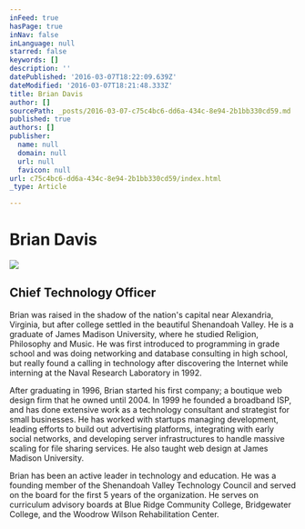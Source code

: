 ```yaml
---
inFeed: true
hasPage: true
inNav: false
inLanguage: null
starred: false
keywords: []
description: ''
datePublished: '2016-03-07T18:22:09.639Z'
dateModified: '2016-03-07T18:21:48.333Z'
title: Brian Davis
author: []
sourcePath: _posts/2016-03-07-c75c4bc6-dd6a-434c-8e94-2b1bb330cd59.md
published: true
authors: []
publisher:
  name: null
  domain: null
  url: null
  favicon: null
url: c75c4bc6-dd6a-434c-8e94-2b1bb330cd59/index.html
_type: Article

---
```

# Brian Davis
![](https://the-grid-user-content.s3-us-west-2.amazonaws.com/e6498aea-bdc5-40fe-863f-f33957d2f143.jpg)

## Chief Technology Officer

Brian was raised in the shadow of the nation's capital near Alexandria, Virginia, but after college settled in the beautiful Shenandoah Valley.  He is a graduate of James Madison University, where he studied Religion, Philosophy and Music.  He was first introduced to programming in grade school and was doing networking and database consulting in high school, but really found a calling in technology after discovering the Internet while interning at the Naval Research Laboratory in 1992\.

After graduating in 1996, Brian started his first company; a boutique web design firm that he owned until 2004\.  In 1999 he founded a broadband ISP, and has done extensive work as a technology consultant and strategist for small businesses.  He has worked with startups managing development, leading efforts to build out advertising platforms, integrating with early social networks, and developing server infrastructures to handle massive scaling for file sharing services.  He also taught web design at James Madison University.

Brian has been an active leader in technology and education.  He was a founding member of the Shenandoah Valley Technology Council and served on the board for the first 5 years of the organization.  He serves on curriculum advisory boards at Blue Ridge Community College, Bridgewater College, and the Woodrow Wilson Rehabilitation Center.